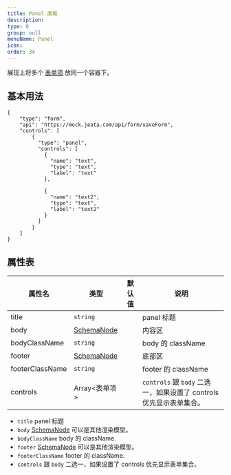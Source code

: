 ```yaml
---
title: Panel 面板
description:
type: 0
group: null
menuName: Panel
icon:
order: 34
---
```


展现上将多个 [表单项](./formItem) 放同一个容器下。

## 基本用法

```schema: scope="body"
{
    "type": "form",
    "api": "https://mock.jeata.com/api/form/saveForm",
    "controls": [
        {
          "type": "panel",
          "controls": [
            {
              "name": "text",
              "type": "text",
              "label": "text"
            },

            {
              "name": "text2",
              "type": "text",
              "label": "text2"
            }
          ]
        }
    ]
}
```

## 属性表

| 属性名          | 类型                                         | 默认值 | 说明                                                                |
| --------------- | -------------------------------------------- | ------ | ------------------------------------------------------------------- |
| title           | `string`                                     |        | panel 标题                                                          |
| body            | [SchemaNode](../../../docs/types/schemanode) |        | 内容区                                                              |
| bodyClassName   | `string`                                     |        | body 的 className                                                   |
| footer          | [SchemaNode](../../../docs/types/schemanode) |        | 底部区                                                              |
| footerClassName | `string`                                     |        | footer 的 className                                                 |
| controls        | Array<表单项>                                |        | `controls` 跟 `body` 二选一，如果设置了 controls 优先显示表单集合。 |

- `title` panel 标题
- `body` [SchemaNode](../../../docs/types/schemanode) 可以是其他渲染模型。
- `bodyClassName` body 的 className.
- `footer` [SchemaNode](../../../docs/types/schemanode) 可以是其他渲染模型。
- `footerClassName` footer 的 className.
- `controls` 跟 `body` 二选一，如果设置了 controls 优先显示表单集合。
